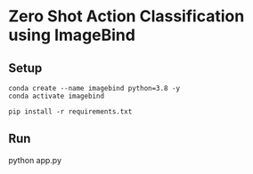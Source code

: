 # Zero Shot Action Classification using ImageBind 


## Setup
```shell
conda create --name imagebind python=3.8 -y
conda activate imagebind

pip install -r requirements.txt
```
## Run
python app.py
